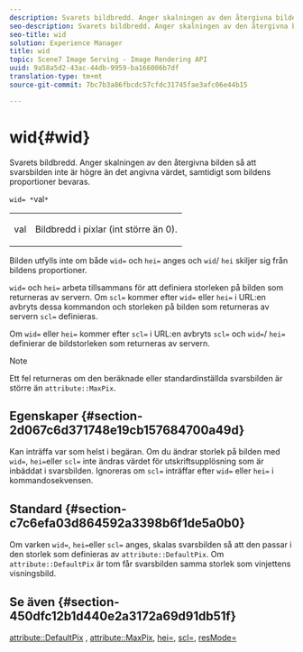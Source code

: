 ```yaml
---
description: Svarets bildbredd. Anger skalningen av den återgivna bilden så att svarsbilden inte är högre än det angivna värdet, samtidigt som bildens proportioner bevaras.
seo-description: Svarets bildbredd. Anger skalningen av den återgivna bilden så att svarsbilden inte är högre än det angivna värdet, samtidigt som bildens proportioner bevaras.
seo-title: wid
solution: Experience Manager
title: wid
topic: Scene7 Image Serving - Image Rendering API
uuid: 9a58a5d2-43ac-44db-9959-ba166006b7df
translation-type: tm+mt
source-git-commit: 7bc7b3a86fbcdc57cfdc31745fae3afc06e44b15

---
```



# wid{#wid}

Svarets bildbredd. Anger skalningen av den återgivna bilden så att svarsbilden inte är högre än det angivna värdet, samtidigt som bildens proportioner bevaras.

`wid= *`val`*`

<table id="simpletable_1C898A7B99114BE986EC5553F6A31E82"> 
 <tr class="strow"> 
  <td class="stentry"> <p><span class="varname"> val</span> </p> </td> 
  <td class="stentry"> <p>Bildbredd i pixlar (int större än 0). </p></td> 
 </tr> 
</table>

Bilden utfylls inte om både `wid=` och `hei=` anges och `wid`/ `hei` skiljer sig från bildens proportioner.

`wid=` och `hei=` arbeta tillsammans för att definiera storleken på bilden som returneras av servern. Om `scl=` kommer efter `wid=` eller `hei=` i URL:en avbryts dessa kommandon och storleken på bilden som returneras av servern `scl=` definieras.

Om `wid=` eller `hei=` kommer efter `scl=` i URL:en avbryts `scl=` och `wid=`/ `hei=` definierar de bildstorleken som returneras av servern.

>[!NOTE]
>
>Ett fel returneras om den beräknade eller standardinställda svarsbilden är större än `attribute::MaxPix`.

## Egenskaper {#section-2d067c6d371748e19cb157684700a49d}

Kan inträffa var som helst i begäran. Om du ändrar storlek på bilden med `wid=`, `hei=`eller `scl=` inte ändras värdet för utskriftsupplösning som är inbäddat i svarsbilden. Ignoreras om `scl=` inträffar efter `wid=` eller `hei=` i kommandosekvensen.

## Standard {#section-c7c6efa03d864592a3398b6f1de5a0b0}

Om varken `wid=`, `hei=`eller `scl=` anges, skalas svarsbilden så att den passar i den storlek som definieras av `attribute::DefaultPix`. Om `attribute::DefaultPix` är tom får svarsbilden samma storlek som vinjettens visningsbild.

## Se även {#section-450dfc12b1d440e2a3172a69d91db51f}

[attribute::DefaultPix](../../../../../ir-api/material-cat/image-rendering-api-ref/c-ir-material-catalog/c-ir-attributes-reference/r-ir-defaultpix.md#reference-102c98f9b5d24d2aaaeb756653fb0e6f) , [attribute::MaxPix](../../../../../ir-api/material-cat/image-rendering-api-ref/c-ir-material-catalog/c-ir-attributes-reference/r-ir-maxpix.md#reference-569f186bbc2840a6bd3cffa8ff3e7657), [hei=](../../../../../ir-api/http-protocol/image-rendering-api-ref/c-ir-http-protocol-ref/c-ir-http-protocol-command-reference/r-ir-hei.md#reference-1c08f60365a94417a39867c09cac5478), [scl=](../../../../../ir-api/http-protocol/image-rendering-api-ref/c-ir-http-protocol-ref/c-ir-http-protocol-command-reference/r-ir-scl.md#reference-b14b51a6cbe34f0bba42880540592f29), [resMode=](../../../../../ir-api/http-protocol/image-rendering-api-ref/c-ir-http-protocol-ref/c-ir-http-protocol-command-reference/r-ir-http-resmode.md#reference-851a5b636f8948cfb11456c9b7dab0d3)
